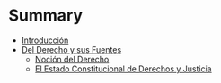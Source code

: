 # Summary

* [Introducción](README.md)
* [Del Derecho y sus Fuentes](1/c1.md)
   * [Noción del Derecho](1/1.md)
   * [El Estado Constitucional de Derechos y Justicia](1/2.md)

